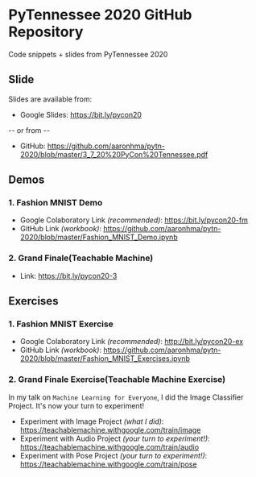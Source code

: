 # PyTennessee 2020 GitHub Repository
Code snippets + slides from PyTennessee 2020

## Slide
Slides are available from:

* Google Slides: https://bit.ly/pycon20

 -- or from --
 
* GitHub: https://github.com/aaronhma/pytn-2020/blob/master/3_7_20%20PyCon%20Tennessee.pdf

## Demos
### 1. Fashion MNIST Demo
* Google Colaboratory Link *(recommended)*: https://bit.ly/pycon20-fm 
* GitHub Link *(workbook)*: https://github.com/aaronhma/pytn-2020/blob/master/Fashion_MNIST_Demo.ipynb

### 2. Grand Finale(Teachable Machine)
* Link: https://bit.ly/pycon20-3 

## Exercises
### 1. Fashion MNIST Exercise
* Google Colaboratory Link *(recommended)*: http://bit.ly/pycon20-ex
* GitHub Link *(workbook)*: https://github.com/aaronhma/pytn-2020/blob/master/Fashion_MNIST_Exercises.ipynb

### 2. Grand Finale Exercise(Teachable Machine Exercise)
In my talk on ```Machine Learning for Everyone```, I did the Image Classifier Project. It's now your turn to experiment!
* Experiment with Image Project *(what I did)*: https://teachablemachine.withgoogle.com/train/image
* Experiment with Audio Project *(your turn to experiment!)*: https://teachablemachine.withgoogle.com/train/audio
* Experiment with Pose Project *(your turn to experiment!)*: https://teachablemachine.withgoogle.com/train/pose
